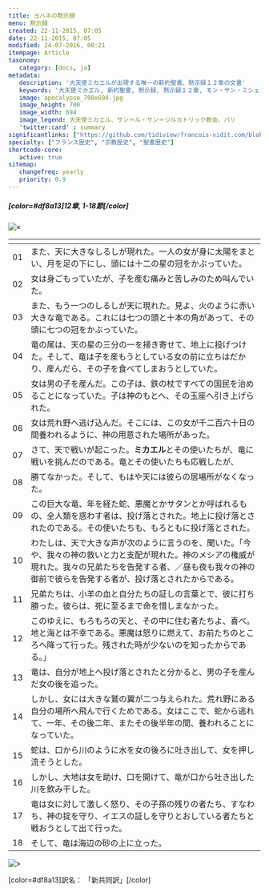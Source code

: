 ```yaml
---
title: ヨハネの黙示録
menu: 黙示録
created: 22-11-2015, 07:05
date: 22-11-2015, 07:05
modified: 24-07-2016, 00:21
itempage: Article
taxonomy:
   category: [docs, ja]
metadata:
   description: '大天使ミカエルが出現する唯一の新約聖書、黙示録１２章の文書'
   keywords: '大天使ミカエル, 新約聖書, 黙示録, 黙示録１２章, モン・サン・ミシェル'
   image: apocalypse_700x694.jpg
   image_height: 700
   image_width: 694
   image_legend: 大天使ミカエル、サン＝ル・サン＝ジルカトリック教会、パリ
   'twitter:card' : summary
significantlinks: ["https://github.com/tidiview/francois-vidit.com/blob/develop/user/sites/docs/pages/01.reference/mont-saint-michel/arch-michel/apocalypse/docs.ja.md"]
specialty: ["フランス歴史", "宗教歴史", "聖書歴史"]
shortcode-core:
   active: true
sitemap:
   changefreq: yearly
   priority: 0.9
---
```


##### [color=#df8a13]12章, 1-18節[/color]  

![«][«]

|   | <span hidden>hidden</span> | 
| - | -------------------------- | 
| 01 | また、天に大きなしるしが現れた。一人の女が身に太陽をまとい、月を足の下にし、頭には十二の星の冠をかぶっていた。 |
| 02 | 女は身ごもっていたが、子を産む痛みと苦しみのため叫んでいた。 |
| 03 | また、もう一つのしるしが天に現れた。見よ、火のように赤い大きな竜である。これには七つの頭と十本の角があって、その頭に七つの冠をかぶっていた。 |
| 04 | 竜の尾は、天の星の三分の一を掃き寄せて、地上に投げつけた。そして、竜は子を産もうとしている女の前に立ちはだかり、産んだら、その子を食べてしまおうとしていた。 |
| 05 | 女は男の子を産んだ。この子は、鉄の杖ですべての国民を治めることになっていた。子は神のもとへ、その玉座へ引き上げられた。 | 
| 06 | 女は荒れ野へ逃げ込んだ。そこには、この女が千二百六十日の間養われるように、神の用意された場所があった。 |
| 07 | さて、天で戦いが起こった。**ミカエル**とその使いたちが、竜に戦いを挑んだのである。竜とその使いたちも応戦したが、 |
| 08 | 勝てなかった。そして、もはや天には彼らの居場所がなくなった。 |
| 09 | この巨大な竜、年を経た蛇、悪魔とかサタンとか呼ばれるもの、全人類を惑わす者は、投げ落とされた。地上に投げ落とされたのである。その使いたちも、もろともに投げ落とされた。 |
| 10 | わたしは、天で大きな声が次のように言うのを、聞いた。「今や、我々の神の救いと力と支配が現れた。神のメシアの権威が現れた。我々の兄弟たちを告発する者、／昼も夜も我々の神の御前で彼らを告発する者が、投げ落とされたからである。 |
| 11 | 兄弟たちは、小羊の血と自分たちの証しの言葉とで、彼に打ち勝った。彼らは、死に至るまで命を惜しまなかった。 |
| 12 | このゆえに、もろもろの天と、その中に住む者たちよ、喜べ。地と海とは不幸である。悪魔は怒りに燃えて、お前たちのところへ降って行った。残された時が少ないのを知ったからである。」 |
| 13 | 竜は、自分が地上へ投げ落とされたと分かると、男の子を産んだ女の後を追った。 |
| 14 | しかし、女には大きな鷲の翼が二つ与えられた。荒れ野にある自分の場所へ飛んで行くためである。女はここで、蛇から逃れて、一年、その後二年、またその後半年の間、養われることになっていた。 |
| 15 | 蛇は、口から川のように水を女の後ろに吐き出して、女を押し流そうとした。 |
| 16 | しかし、大地は女を助け、口を開けて、竜が口から吐き出した川を飲み干した。 |
| 17 | 竜は女に対して激しく怒り、その子孫の残りの者たち、すなわち、神の掟を守り、イエスの証しを守りとおしている者たちと戦おうとして出て行った。 |
| 18 | そして、竜は海辺の砂の上に立った。  |

![»][»]

[color=#df8a13]訳名： 「新共同訳」[/color]

[«]: /fr/images/quotesleft.svg?classes=caracter-icon
[»]: /fr/images/quotesright.svg?classes=caracter-icon